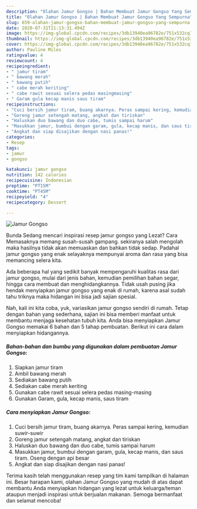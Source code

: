 ```yaml
---
description: "Olahan Jamur Gongso | Bahan Membuat Jamur Gongso Yang Sempurna"
title: "Olahan Jamur Gongso | Bahan Membuat Jamur Gongso Yang Sempurna"
slug: 659-olahan-jamur-gongso-bahan-membuat-jamur-gongso-yang-sempurna
date: 2020-07-31T21:13:31.494Z
image: https://img-global.cpcdn.com/recipes/3db13940ea96782e/751x532cq70/jamur-gongso-foto-resep-utama.jpg
thumbnail: https://img-global.cpcdn.com/recipes/3db13940ea96782e/751x532cq70/jamur-gongso-foto-resep-utama.jpg
cover: https://img-global.cpcdn.com/recipes/3db13940ea96782e/751x532cq70/jamur-gongso-foto-resep-utama.jpg
author: Pauline Miles
ratingvalue: 4
reviewcount: 4
recipeingredient:
- " jamur tiram"
- " bawang merah"
- " bawang putih"
- " cabe merah keriting"
- " cabe rawit sesuai selera pedas masingmasing"
- " Garam gula kecap manis saus tiram"
recipeinstructions:
- "Cuci bersih jamur tiram, buang akarnya. Peras sampai kering, kemudian suwir-suwir"
- "Goreng jamur setengah matang, angkat dan tiriskan"
- "Haluskan duo bawang dan duo cabe, tumis sampai harum"
- "Masukkan jamur, bumbui dengan garam, gula, kecap manis, dan saus tiram. Oseng dengan api besar"
- "Angkat dan siap disajikan dengan nasi panas!"
categories:
- Resep
tags:
- jamur
- gongso

katakunci: jamur gongso 
nutrition: 142 calories
recipecuisine: Indonesian
preptime: "PT15M"
cooktime: "PT45M"
recipeyield: "4"
recipecategory: Dessert

---
```



![Jamur Gongso](https://img-global.cpcdn.com/recipes/3db13940ea96782e/751x532cq70/jamur-gongso-foto-resep-utama.jpg)

Bunda Sedang mencari inspirasi resep jamur gongso yang Lezat? Cara Memasaknya memang susah-susah gampang. sekiranya salah mengolah maka hasilnya tidak akan memuaskan dan bahkan tidak sedap. Padahal jamur gongso yang enak selayaknya mempunyai aroma dan rasa yang bisa memancing selera kita.

Ada beberapa hal yang sedikit banyak mempengaruhi kualitas rasa dari jamur gongso, mulai dari jenis bahan, kemudian pemilihan bahan segar, hingga cara membuat dan menghidangkannya. Tidak usah pusing jika hendak menyiapkan jamur gongso yang enak di rumah, karena asal sudah tahu triknya maka hidangan ini bisa jadi sajian spesial.




Nah, kali ini kita coba, yuk, variasikan jamur gongso sendiri di rumah. Tetap dengan bahan yang sederhana, sajian ini bisa memberi manfaat untuk membantu menjaga kesehatan tubuh kita. Anda bisa menyiapkan Jamur Gongso memakai 6 bahan dan 5 tahap pembuatan. Berikut ini cara dalam menyiapkan hidangannya.

<!--inarticleads1-->

##### Bahan-bahan dan bumbu yang digunakan dalam pembuatan Jamur Gongso:

1. Siapkan  jamur tiram
1. Ambil  bawang merah
1. Sediakan  bawang putih
1. Sediakan  cabe merah keriting
1. Gunakan  cabe rawit sesuai selera pedas masing-masing
1. Gunakan  Garam, gula, kecap manis, saus tiram




<!--inarticleads2-->

##### Cara menyiapkan Jamur Gongso:

1. Cuci bersih jamur tiram, buang akarnya. Peras sampai kering, kemudian suwir-suwir
1. Goreng jamur setengah matang, angkat dan tiriskan
1. Haluskan duo bawang dan duo cabe, tumis sampai harum
1. Masukkan jamur, bumbui dengan garam, gula, kecap manis, dan saus tiram. Oseng dengan api besar
1. Angkat dan siap disajikan dengan nasi panas!




Terima kasih telah menggunakan resep yang tim kami tampilkan di halaman ini. Besar harapan kami, olahan Jamur Gongso yang mudah di atas dapat membantu Anda menyiapkan hidangan yang lezat untuk keluarga/teman ataupun menjadi inspirasi untuk berjualan makanan. Semoga bermanfaat dan selamat mencoba!

